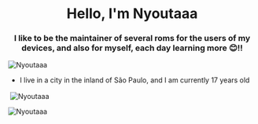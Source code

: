 <h1 align="center">Hello, I'm Nyoutaaa</h1>
<h3 align="center">I like to be the maintainer of several roms for the users of my devices, and also for myself, each day learning more ​​😊!!</h3>

<p align="left"> <img src="https://komarev.com/ghpvc/?username=Nyoutaaa&label=Profile%20views&color=0e75b6&style=flat" alt="Nyoutaaa" /> </p>

- I live in a city in the inland of São Paulo, and I am currently 17 years old
 
<p>&nbsp;<img align="center" src="https://github-readme-stats.vercel.app/api?username=Nyoutaaa&show_icons=true&locale=en" alt="Nyoutaaa" /></p>

<p><img align="center" src="https://github-readme-streak-stats.herokuapp.com/?user=Nyoutaaa" alt="Nyoutaaa" /></p>

